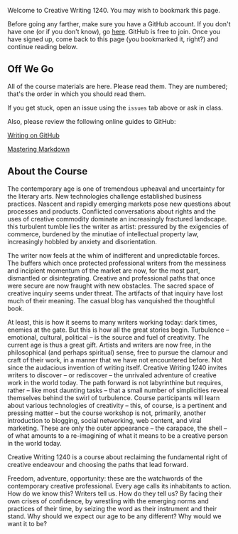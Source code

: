 Welcome to Creative Writing 1240. You may wish to bookmark this page.

Before going any farther, make sure you have a GitHub account. If you don't have one (or if you don't know), go [here](https://github.com/join). GitHub is free to join. Once you have signed up, come back to this page (you bookmarked it, right?) and continue reading below.

## Off We Go

All of the course materials are here. Please read them. They are numbered; that's the order in which you should read them.

If you get stuck, open an issue using the `issues` tab above or ask in class.

Also, please review the following online guides to GitHub:

[Writing on GitHub](https://help.github.com/articles/about-writing-and-formatting-on-github/)

[Mastering Markdown](https://guides.github.com/features/mastering-markdown/)

## About the Course
The contemporary age is one of tremendous upheaval and uncertainty for
the literary arts. New technologies challenge established business
practices. Nascent and rapidly emerging markets pose new questions
about processes and products. Conflicted conversations about rights
and the uses of creative commodity dominate an increasingly fractured
landscape. this turbulent tumble lies the writer as artist: pressured
by the exigencies of commerce, burdened by the minutiae of
intellectual property law, increasingly hobbled by anxiety and
disorientation.

The writer now feels at the whim of indifferent and unpredictable
forces. The buffers which once protected professional writers from the
messiness and incipient momentum of the market are now, for the most
part, dismantled or disintegrating. Creative and professional paths
that once were secure are now fraught with new obstacles. The sacred
space of creative inquiry seems under threat. The artifacts of that
inquiry have lost much of their meaning. The casual blog has
vanquished the thoughtful book.

At least, this is how it seems to many writers working today: dark
times, enemies at the gate. But this is how all the great stories
begin. Turbulence – emotional, cultural, political – is the source and
fuel of creativity. The current age is thus a great gift. Artists and
writers are now free, in the philosophical (and perhaps spiritual)
sense, free to pursue the clamour and craft of their work, in a manner
that we have not encountered before. Not since the audacious invention
of writing itself. Creative Writing 1240 invites writers to discover –
or rediscover – the unrivaled adventure of creative work in the world
today. The path forward is not labyrinthine but requires, rather –
like most daunting tasks – that a small number of simplicities reveal
themselves behind the swirl of turbulence. Course participants will
learn about various technologies of creativity – this, of course, is a
pertinent and pressing matter – but the course workshop is not,
primarily, another introduction to blogging, social networking, web
content, and viral marketing. These are only the outer appearance –
the carapace, the shell – of what amounts to a re-imagining of what it
means to be a creative person in the world today.

Creative Writing 1240 is a course about reclaiming the fundamental
right of creative endeavour and choosing the paths that lead forward.

Freedom, adventure, opportunity: these are the watchwords of the
contemporary creative professional. Every age calls its inhabitants to
action. How do we know this? Writers tell us. How do they tell us? By
facing their own crises of confidence, by wrestling with the emerging
norms and practices of their time, by seizing the word as their
instrument and their stand. Why should we expect our age to be any
different? Why would we want it to be?

